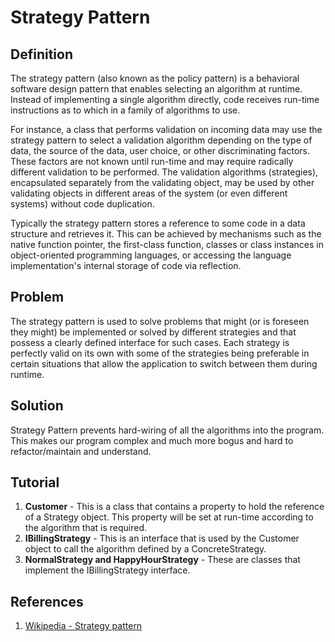 # Strategy Pattern
## Definition
The strategy pattern (also known as the policy pattern) is a behavioral software design pattern that enables selecting an algorithm at runtime. Instead of implementing a single algorithm directly, code receives run-time instructions as to which in a family of algorithms to use.

For instance, a class that performs validation on incoming data may use the strategy pattern to select a validation algorithm depending on the type of data, the source of the data, user choice, or other discriminating factors. These factors are not known until run-time and may require radically different validation to be performed. The validation algorithms (strategies), encapsulated separately from the validating object, may be used by other validating objects in different areas of the system (or even different systems) without code duplication.

Typically the strategy pattern stores a reference to some code in a data structure and retrieves it. This can be achieved by mechanisms such as the native function pointer, the first-class function, classes or class instances in object-oriented programming languages, or accessing the language implementation's internal storage of code via reflection.

## Problem
The strategy pattern is used to solve problems that might (or is foreseen they might) be implemented or solved by different strategies and that possess a clearly defined interface for such cases. Each strategy is perfectly valid on its own with some of the strategies being preferable in certain situations that allow the application to switch between them during runtime.

## Solution
Strategy Pattern prevents hard-wiring of all the algorithms into the program. This makes our program complex and much more bogus and hard to refactor/maintain and understand.

## Tutorial
1. **Customer** - This is a class that contains a property to hold the reference of a Strategy object. This property will be set at run-time according to the algorithm that is required.
2. **IBillingStrategy** - This is an interface that is used by the Customer object to call the algorithm defined by a ConcreteStrategy.
3. **NormalStrategy and HappyHourStrategy** - These are classes that implement the IBillingStrategy interface.

## References
1. [Wikipedia - Strategy pattern](https://en.wikipedia.org/wiki/Strategy_pattern)
